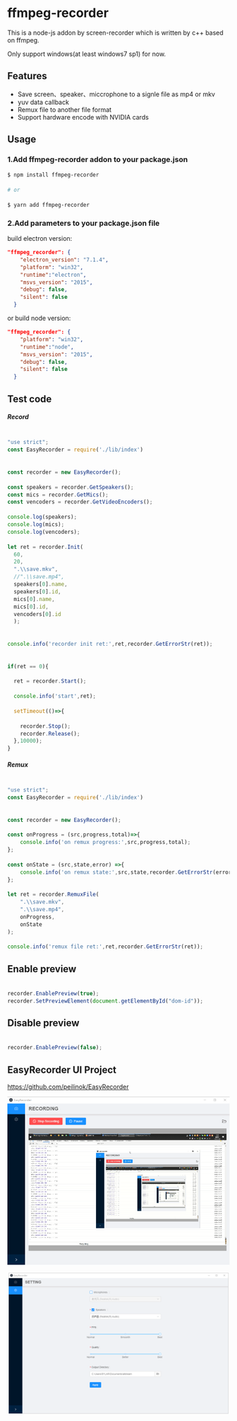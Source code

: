 # ffmpeg-recorder

This is a node-js addon by screen-recorder which is written by c++ based on ffmpeg.

Only support windows(at least windows7 sp1) for now.


## Features

- Save screen、speaker、miccrophone to a signle file as mp4 or mkv
- yuv data callback
- Remux file to another file format
- Support hardware encode with NVIDIA cards

## Usage


### 1.Add ffmpeg-recorder addon to your package.json

```sh
$ npm install ffmpeg-recorder

# or

$ yarn add ffmpeg-recorder
```

### 2.Add parameters to your package.json file

build electron version:

```json
"ffmpeg_recorder": {
    "electron_version": "7.1.4",
    "platform": "win32",
    "runtime":"electron",
    "msvs_version": "2015",
    "debug": false,
    "silent": false
  }
```

or build node version:

```json
"ffmpeg_recorder": {
    "platform": "win32",
    "runtime":"node",
    "msvs_version": "2015",
    "debug": false,
    "silent": false
  }
```



## Test code

##### Record  
```js

"use strict";
const EasyRecorder = require('./lib/index')


const recorder = new EasyRecorder();

const speakers = recorder.GetSpeakers();
const mics = recorder.GetMics();
const vencoders = recorder.GetVideoEncoders();

console.log(speakers);
console.log(mics);
console.log(vencoders);

let ret = recorder.Init(
  60,
  20,
  ".\\save.mkv",
  //".\\save.mp4",
  speakers[0].name,
  speakers[0].id,
  mics[0].name,
  mics[0].id,
  vencoders[0].id
  );


console.info('recorder init ret:',ret,recorder.GetErrorStr(ret));


if(ret == 0){

  ret = recorder.Start();

  console.info('start',ret);

  setTimeout(()=>{

    recorder.Stop();
    recorder.Release();
  },10000);
}


```

##### Remux

```js

"use strict";
const EasyRecorder = require('./lib/index')


const recorder = new EasyRecorder();

const onProgress = (src,progress,total)=>{
    console.info('on remux progress:',src,progress,total);
};

const onState = (src,state,error) =>{
    console.info('on remux state:',src,state,recorder.GetErrorStr(error));
};

let ret = recorder.RemuxFile(
    ".\\save.mkv",
    ".\\save.mp4",
    onProgress,
    onState
);

console.info('remux file ret:',ret,recorder.GetErrorStr(ret));


```

## Enable preview

``` js

recorder.EnablePreview(true);
recorder.SetPreviewElement(document.getElementById("dom-id"));

```

## Disable preview

``` js

recorder.EnablePreview(false);

```

## EasyRecorder UI Project

https://github.com/peilinok/EasyRecorder

![](screenshots/recording.png)

![](screenshots/settings.png)
